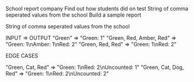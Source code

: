 School report company
Find out how students did on test
String of comma seperated values from the school
Build a sample report

String of comma seperated values from the school

INPUT => OUTPUT
"Green" => "Green: 1"
"Green, Red, Amber, Red" => "Green: 1\nAmber: 1\nRed: 2"
"Green, Red, Red" => "Green: 1\nRed: 2"

EDGE CASES

"Green, Cat, Red" => "Green: 1\nRed: 2\nUncounted: 1"
"Green, Cat, Dog, Red" => "Green: 1\nRed: 2\nUncounted: 2"